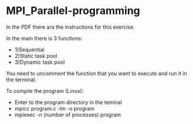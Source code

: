 # MPI_Parallel-programming
In the PDF there ara the instructions for this exercise.

In the main there is 3 functions:
- 1)Sequential
- 2)Static task pool
- 3)Dynamic task pool

You need to uncomment the function that you want to execute and run it in the terminal.

To compile the program (Linux):
- Enter to the program directory in the teminal
- mpicc program.c -lm -o program
- mpiexec -n (number of processes) program
